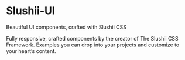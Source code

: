 # Slushii-UI
Beautiful UI components, crafted with Slushii CSS

Fully responsive, crafted components by the creator of The Slushii CSS Framework. Examples you can drop into your projects and customize to your heart’s content. 
